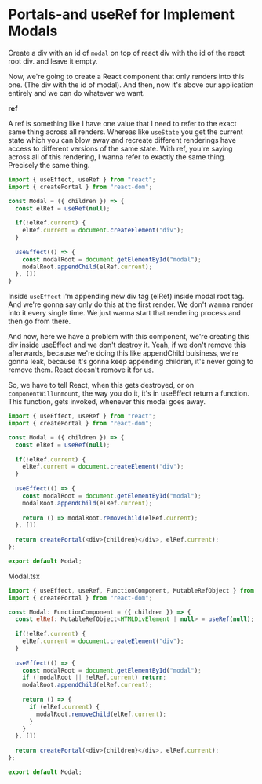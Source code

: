 # Portals-and useRef for Implement Modals

Create a div with an id of `modal` on top of react div with the id of the react root div. and leave it empty.

Now, we're going to create a React component that only renders into this one. (The div with the id of modal). And then, now it's above our application entirely and we can do whatever we want.


**ref**

A ref is something like I have one value that I need to refer to the exact same thing across all renders. Whereas like `useState` you get the current state which you can blow away and recreate different renderings have access to different versions of the same state. With ref, you're saying across all of this rendering, I wanna refer to exactly the same thing. Precisely the same thing.

```js
import { useEffect, useRef } from "react";
import { createPortal } from "react-dom";

const Modal = ({ children }) => {
  const elRef = useRef(null);
  
  if(!elRef.current) {
    elRef.current = document.createElement("div");
  }
 
  useEffect(() => {
    const modalRoot = document.getElementById("modal");
    modalRoot.appendChild(elRef.current);
  }, [])
}
```

Inside `useEffect` I'm appending new div tag (elRef) inside modal root tag. And we're gonna say only do this at the first render. We don't wanna render into it every single time. We just wanna start that rendering process and then go from there.

And now, here we have a problem with this component, we're creating this div inside useEffect and we don't destroy it. Yeah, if we don't remove this afterwards, because we're doing this like appendChild buisiness, we're gonna leak, because it's gonna keep appending children, it's never going to remove them. React doesn't remove it for us.

So, we have to tell React, when this gets destroyed, or on `componentWillunmount`, the way you do it, it's in useEffect return a function. This function, gets invoked, whenever this modal goes away.

```js
import { useEffect, useRef } from "react";
import { createPortal } from "react-dom";

const Modal = ({ children }) => {
  const elRef = useRef(null);
  
  if(!elRef.current) {
    elRef.current = document.createElement("div");
  }
 
  useEffect(() => {
    const modalRoot = document.getElementById("modal");
    modalRoot.appendChild(elRef.current);
    
    return () => modalRoot.removeChild(elRef.current);
  }, [])
  
  return createPortal(<div>{children}</div>, elRef.current);
};

export default Modal;
```


Modal.tsx

```js
import { useEffect, useRef, FunctionComponent, MutableRefObject } from "react";
import { createPortal } from "react-dom";

const Modal: FunctionComponent = ({ children }) => {
  const elRef: MutableRefObject<HTMLDivElement | null> = useRef(null);
  
  if(!elRef.current) {
    elRef.current = document.createElement("div");
  }
 
  useEffect(() => {
    const modalRoot = document.getElementById("modal");
    if (!modalRoot || !elRef.current) return;
    modalRoot.appendChild(elRef.current);
    
    return () => {
      if (elRef.current) {
        modalRoot.removeChild(elRef.current);
      }
    }
  }, [])
  
  return createPortal(<div>{children}</div>, elRef.current);
};

export default Modal;
```
